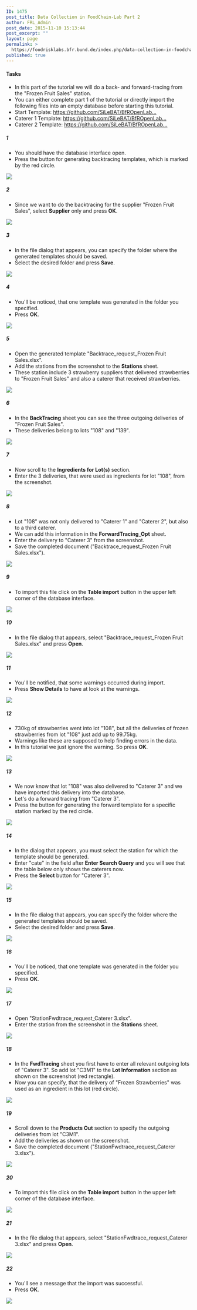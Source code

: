 ```yaml
---
ID: 1475
post_title: Data Collection in FoodChain-Lab Part 2
author: FRL_Admin
post_date: 2015-11-10 15:13:44
post_excerpt: ""
layout: page
permalink: >
  https://foodrisklabs.bfr.bund.de/index.php/data-collection-in-foodchain-lab-part-2/
published: true
---
```

<h4>Tasks</h4>
<ul>
<li>In this part of the tutorial we will do a back- and forward-tracing from the "Frozen Fruit Sales" station.</li>
<li>You can either complete part 1 of the tutorial or directly import the following files into an empty database before starting this tutorial.</li>
<li>Start Template: <a href="https://github.com/SiLeBAT/BfROpenLabResources/raw/master/GitHubPages/documents/Start_Tracing_Caterers.xlsx" target="_blank">https://github.com/SiLeBAT/BfROpenLab...</a></li>
<li>Caterer 1 Template: <a href="https://github.com/SiLeBAT/BfROpenLabResources/raw/master/GitHubPages/documents/Backtrace_request_Caterer 1.xlsx" target="_blank">https://github.com/SiLeBAT/BfROpenLab...</a></li>
<li>Caterer 2 Template: <a href="https://github.com/SiLeBAT/BfROpenLabResources/raw/master/GitHubPages/documents/Backtrace_request_Caterer 2.xlsx" target="_blank">https://github.com/SiLeBAT/BfROpenLab...</a></li>
</ul>
<h5>1</h5>
<ul>
<li>You should have the database interface open.</li>
<li>Press the button for generating backtracing templates, which is marked by the red circle.</li>
</ul>
<a href="https://github.com/SiLeBAT/BfROpenLabResources/raw/master/GitHubPages/documents/foodchainlab_datacollecting_2/1.png"><img class="aligncenter size-full" src="https://github.com/SiLeBAT/BfROpenLabResources/raw/master/GitHubPages/documents/foodchainlab_datacollecting_2/1.png"/></a>
<h5>2</h5>
<ul>
<li>Since we want to do the backtracing for the supplier "Frozen Fruit Sales", select <b>Supplier</b> only and press <b>OK</b>.</li>
</ul>
<a href="https://github.com/SiLeBAT/BfROpenLabResources/raw/master/GitHubPages/documents/foodchainlab_datacollecting_2/2.png"><img class="aligncenter size-full" src="https://github.com/SiLeBAT/BfROpenLabResources/raw/master/GitHubPages/documents/foodchainlab_datacollecting_2/2.png"/></a>
<h5>3</h5>
<ul>
<li>In the file dialog that appears, you can specify the folder where the generated templates should be saved.</li>
<li>Select the desired folder and press <b>Save</b>.</li>
</ul>
<a href="https://github.com/SiLeBAT/BfROpenLabResources/raw/master/GitHubPages/documents/foodchainlab_datacollecting_2/3.png"><img class="aligncenter size-full" src="https://github.com/SiLeBAT/BfROpenLabResources/raw/master/GitHubPages/documents/foodchainlab_datacollecting_2/3.png"/></a>
<h5>4</h5>
<ul>
<li>You'll be noticed, that one template was generated in the folder you specified.</li>
<li>Press <b>OK</b>.</li>
</ul>
<a href="https://github.com/SiLeBAT/BfROpenLabResources/raw/master/GitHubPages/documents/foodchainlab_datacollecting_2/4.png"><img class="aligncenter size-full" src="https://github.com/SiLeBAT/BfROpenLabResources/raw/master/GitHubPages/documents/foodchainlab_datacollecting_2/4.png"/></a>
<h5>5</h5>
<ul>
<li>Open the generated template "Backtrace_request_Frozen Fruit Sales.xlsx".</li>
<li>Add the stations from the screenshot to the <b>Stations</b> sheet.</li>
<li>These station include 3 strawberry suppliers that delivered strawberries to "Frozen Fruit Sales" and also a caterer that received strawberries.</li>
</ul>
<a href="https://github.com/SiLeBAT/BfROpenLabResources/raw/master/GitHubPages/documents/foodchainlab_datacollecting_2/5.png"><img class="aligncenter size-full" src="https://github.com/SiLeBAT/BfROpenLabResources/raw/master/GitHubPages/documents/foodchainlab_datacollecting_2/5.png"/></a>
<h5>6</h5>
<ul>
<li>In the <b>BackTracing</b> sheet you can see the three outgoing deliveries of "Frozen Fruit Sales".</li>
<li>These deliveries belong to lots "108" and "139".</li>
</ul>
<a href="https://github.com/SiLeBAT/BfROpenLabResources/raw/master/GitHubPages/documents/foodchainlab_datacollecting_2/6.png"><img class="aligncenter size-full" src="https://github.com/SiLeBAT/BfROpenLabResources/raw/master/GitHubPages/documents/foodchainlab_datacollecting_2/6.png"/></a>
<h5>7</h5>
<ul>
<li>Now scroll to the <b>Ingredients for Lot(s)</b> section.</li>
<li>Enter the 3 deliveries, that were used as ingredients for lot "108", from the screenshot.</li>
</ul>
<a href="https://github.com/SiLeBAT/BfROpenLabResources/raw/master/GitHubPages/documents/foodchainlab_datacollecting_2/7.png"><img class="aligncenter size-full" src="https://github.com/SiLeBAT/BfROpenLabResources/raw/master/GitHubPages/documents/foodchainlab_datacollecting_2/7.png"/></a>
<h5>8</h5>
<ul>
<li>Lot "108" was not only delivered to "Caterer 1" and "Caterer 2", but also to a third caterer.</li>
<li>We can add this information in the <b>ForwardTracing_Opt</b> sheet.</li>
<li>Enter the delivery to "Caterer 3" from the screenshot.</li>
<li>Save the completed document ("Backtrace_request_Frozen Fruit Sales.xlsx").</li>
</ul>
<a href="https://github.com/SiLeBAT/BfROpenLabResources/raw/master/GitHubPages/documents/foodchainlab_datacollecting_2/8.png"><img class="aligncenter size-full" src="https://github.com/SiLeBAT/BfROpenLabResources/raw/master/GitHubPages/documents/foodchainlab_datacollecting_2/8.png"/></a>
<h5>9</h5>
<ul>
<li>To import this file click on the <b>Table import</b> button in the upper left corner of the database interface.</li>
</ul>
<a href="https://github.com/SiLeBAT/BfROpenLabResources/raw/master/GitHubPages/documents/foodchainlab_datacollecting_2/9.png"><img class="aligncenter size-full" src="https://github.com/SiLeBAT/BfROpenLabResources/raw/master/GitHubPages/documents/foodchainlab_datacollecting_2/9.png"/></a>
<h5>10</h5>
<ul>
<li>In the file dialog that appears, select "Backtrace_request_Frozen Fruit Sales.xlsx" and press <b>Open</b>.</li>
</ul>
<a href="https://github.com/SiLeBAT/BfROpenLabResources/raw/master/GitHubPages/documents/foodchainlab_datacollecting_2/10.png"><img class="aligncenter size-full" src="https://github.com/SiLeBAT/BfROpenLabResources/raw/master/GitHubPages/documents/foodchainlab_datacollecting_2/10.png"/></a>
<h5>11</h5>
<ul>
<li>You'll be notified, that some warnings occurred during import.</li>
<li>Press <b>Show Details</b> to have at look at the warnings.</li>
</ul>
<a href="https://github.com/SiLeBAT/BfROpenLabResources/raw/master/GitHubPages/documents/foodchainlab_datacollecting_2/11.png"><img class="aligncenter size-full" src="https://github.com/SiLeBAT/BfROpenLabResources/raw/master/GitHubPages/documents/foodchainlab_datacollecting_2/11.png"/></a>
<h5>12</h5>
<ul>
<li>730kg of strawberries went into lot "108", but all the deliveries of frozen strawberries from lot "108" just add up to 99.75kg.</li>
<li>Warnings like these are supposed to help finding errors in the data.</li>
<li>In this tutorial we just ignore the warning. So press <b>OK</b>.</li>
</ul>
<a href="https://github.com/SiLeBAT/BfROpenLabResources/raw/master/GitHubPages/documents/foodchainlab_datacollecting_2/12.png"><img class="aligncenter size-full" src="https://github.com/SiLeBAT/BfROpenLabResources/raw/master/GitHubPages/documents/foodchainlab_datacollecting_2/12.png"/></a>
<h5>13</h5>
<ul>
<li>We now know that lot "108" was also delivered to "Caterer 3" and we have imported this delivery into the database.</li>
<li>Let's do a forward tracing from "Caterer 3".</li>
<li>Press the button for generating the forward template for a specific station marked by the red circle.</li>
</ul>
<a href="https://github.com/SiLeBAT/BfROpenLabResources/raw/master/GitHubPages/documents/foodchainlab_datacollecting_2/13.png"><img class="aligncenter size-full" src="https://github.com/SiLeBAT/BfROpenLabResources/raw/master/GitHubPages/documents/foodchainlab_datacollecting_2/13.png"/></a>
<h5>14</h5>
<ul>
<li>In the dialog that appears, you must select the station for which the template should be generated.</li>
<li>Enter "cate" in the field after <b>Enter Search Query</b> and you will see that the table below only shows the caterers now.</li>
<li>Press the <b>Select</b> button for "Caterer 3".</li>
</ul>
<a href="https://github.com/SiLeBAT/BfROpenLabResources/raw/master/GitHubPages/documents/foodchainlab_datacollecting_2/14.png"><img class="aligncenter size-full" src="https://github.com/SiLeBAT/BfROpenLabResources/raw/master/GitHubPages/documents/foodchainlab_datacollecting_2/14.png"/></a>
<h5>15</h5>
<ul>
<li>In the file dialog that appears, you can specify the folder where the generated templates should be saved.</li>
<li>Select the desired folder and press <b>Save</b>.</li>
</ul>
<a href="https://github.com/SiLeBAT/BfROpenLabResources/raw/master/GitHubPages/documents/foodchainlab_datacollecting_2/15.png"><img class="aligncenter size-full" src="https://github.com/SiLeBAT/BfROpenLabResources/raw/master/GitHubPages/documents/foodchainlab_datacollecting_2/15.png"/></a>
<h5>16</h5>
<ul>
<li>You'll be noticed, that one template was generated in the folder you specified.</li>
<li>Press <b>OK</b>.</li>
</ul>
<a href="https://github.com/SiLeBAT/BfROpenLabResources/raw/master/GitHubPages/documents/foodchainlab_datacollecting_2/16.png"><img class="aligncenter size-full" src="https://github.com/SiLeBAT/BfROpenLabResources/raw/master/GitHubPages/documents/foodchainlab_datacollecting_2/16.png"/></a>
<h5>17</h5>
<ul>
<li>Open "StationFwdtrace_request_Caterer 3.xlsx".</li>
<li>Enter the station from the screenshot in the <b>Stations</b> sheet.</li>
</ul>
<a href="https://github.com/SiLeBAT/BfROpenLabResources/raw/master/GitHubPages/documents/foodchainlab_datacollecting_2/17.png"><img class="aligncenter size-full" src="https://github.com/SiLeBAT/BfROpenLabResources/raw/master/GitHubPages/documents/foodchainlab_datacollecting_2/17.png"/></a>
<h5>18</h5>
<ul>
<li>In the <b>FwdTracing</b> sheet you first have to enter all relevant outgoing lots of "Caterer 3". So add lot "C3M1" to the <b>Lot Information</b> section as shown on the screenshot (red rectangle).</li>
<li>Now you can specify, that the delivery of "Frozen Strawberries" was used as an ingredient in this lot (red circle).</li>
</ul>
<a href="https://github.com/SiLeBAT/BfROpenLabResources/raw/master/GitHubPages/documents/foodchainlab_datacollecting_2/18.png"><img class="aligncenter size-full" src="https://github.com/SiLeBAT/BfROpenLabResources/raw/master/GitHubPages/documents/foodchainlab_datacollecting_2/18.png"/></a>
<h5>19</h5>
<ul>
<li>Scroll down to the <b>Products Out</b> section to specify the outgoing deliveries from lot "C3M1".</li>
<li>Add the deliveries as shown on the screenshot.</li>
<li>Save the completed document ("StationFwdtrace_request_Caterer 3.xlsx").</li>
</ul>
<a href="https://github.com/SiLeBAT/BfROpenLabResources/raw/master/GitHubPages/documents/foodchainlab_datacollecting_2/19.png"><img class="aligncenter size-full" src="https://github.com/SiLeBAT/BfROpenLabResources/raw/master/GitHubPages/documents/foodchainlab_datacollecting_2/19.png"/></a>
<h5>20</h5>
<ul>
<li>To import this file click on the <b>Table import</b> button in the upper left corner of the database interface.</li>
</ul>
<a href="https://github.com/SiLeBAT/BfROpenLabResources/raw/master/GitHubPages/documents/foodchainlab_datacollecting_2/20.png"><img class="aligncenter size-full" src="https://github.com/SiLeBAT/BfROpenLabResources/raw/master/GitHubPages/documents/foodchainlab_datacollecting_2/20.png"/></a>
<h5>21</h5>
<ul>
<li>In the file dialog that appears, select "StationFwdtrace_request_Caterer 3.xlsx" and press <b>Open</b>.</li>
</ul>
<a href="https://github.com/SiLeBAT/BfROpenLabResources/raw/master/GitHubPages/documents/foodchainlab_datacollecting_2/21.png"><img class="aligncenter size-full" src="https://github.com/SiLeBAT/BfROpenLabResources/raw/master/GitHubPages/documents/foodchainlab_datacollecting_2/21.png"/></a>
<h5>22</h5>
<ul>
<li>You'll see a message that the import was successful.</li>
<li>Press <b>OK</b>.</li>
</ul>
<a href="https://github.com/SiLeBAT/BfROpenLabResources/raw/master/GitHubPages/documents/foodchainlab_datacollecting_2/22.png"><img class="aligncenter size-full" src="https://github.com/SiLeBAT/BfROpenLabResources/raw/master/GitHubPages/documents/foodchainlab_datacollecting_2/22.png"/></a>